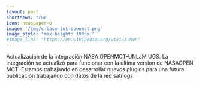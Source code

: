 ```yaml
---
layout: post
shortnews: true
icon: newspaper-o
image: '/img/c-base-iot-openmct.png'
image_style: "max-height: 100px;"
#image_link: "https://en.wikipedia.org/wiki/X-Men"
---
```


Actualización de la integración NASA OPENMCT-UNLaM UGS. La integración se actualizó para funcionar con la ultima version 
de NASAOPEN MCT. Estamos trabajando en desarrollar nuevos plugins para una futura publicación trabajando con datos de la red satnogs.
